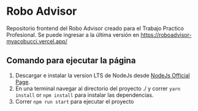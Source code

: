 # Robo Advisor

Repositorio frontend del Robo Advisor creado para el Trabajo Practico Profesional.
Se puede ingresar a la última versión en https://roboadvisor-myacobucci.vercel.app/

## Comando para ejecutar la página

1. Descargar e instalar la version LTS de NodeJs desde [NodeJs Official Page](https://nodejs.org/en/download/).
2. En una terminal navegar al directorio del proyecto ./ y correr `yarn install` or `npm install` para instalar las dependencias.
3. Correr `npm run start` para ejecutar el proyecto
